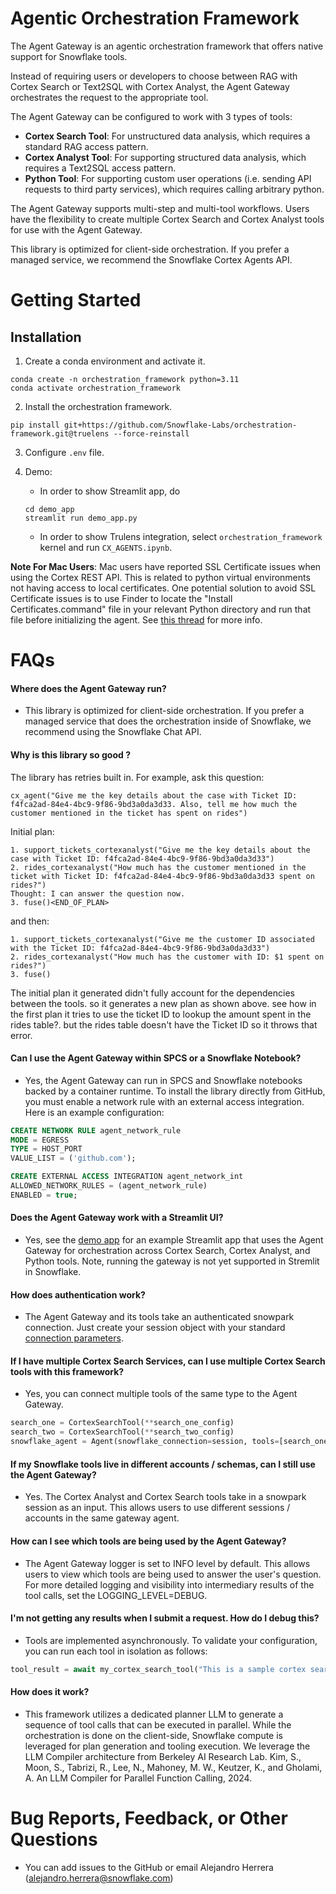 # Agentic Orchestration Framework

The Agent Gateway is an agentic orchestration framework that offers native support for Snowflake tools.

Instead of requiring users or developers to choose between RAG with Cortex Search or
Text2SQL with Cortex Analyst, the Agent Gateway orchestrates the request to the
appropriate tool.

The Agent Gateway can be configured to work with 3 types of tools:
- **Cortex Search Tool**: For unstructured data analysis, which requires a standard RAG
access pattern.
- **Cortex Analyst Tool**: For supporting structured data analysis, which requires a
Text2SQL access pattern.
- **Python Tool**: For supporting custom user operations (i.e. sending API requests to
third party services), which requires calling arbitrary python.

The Agent Gateway supports multi-step and multi-tool workflows. Users have the flexibility to create multiple Cortex Search and Cortex Analyst tools for use with the Agent Gateway. 

This library is optimized for client-side orchestration. If you prefer a managed service, we recommend the Snowflake Cortex Agents API.

# Getting Started

## Installation

1. Create a conda environment and activate it.
```
conda create -n orchestration_framework python=3.11
conda activate orchestration_framework
```
2. Install the orchestration framework.
```
pip install git+https://github.com/Snowflake-Labs/orchestration-framework.git@truelens --force-reinstall
```

3. Configure `.env` file.

4. Demo:
    - In order to show Streamlit app, do 
    ```
    cd demo_app
    streamlit run demo_app.py
    ```
    - In order to show Trulens integration, select `orchestration_framework` kernel and run `CX_AGENTS.ipynb`.

**Note For Mac Users**: Mac users have reported SSL Certificate issues when using the
Cortex REST API. This is related to python virtual environments not having access to
local certificates. One potential solution to avoid SSL Certificate issues is to use
Finder to locate the "Install Certificates.command" file in your relevant Python
directory and run that file before initializing the agent. See [this thread](https://github.com/python/cpython/issues/87570#issuecomment-1093904961) for more info.


# FAQs

#### Where does the Agent Gateway run?

- This library is optimized for client-side orchestration. If you prefer a managed service that does the orchestration inside of Snowflake, we recommend using the Snowflake Chat API.

#### Why is this library so good ?
The library has retries built in. For example, ask this question:

```
cx_agent("Give me the key details about the case with Ticket ID: f4fca2ad-84e4-4bc9-9f86-9bd3a0da3d33. Also, tell me how much the customer mentioned in the ticket has spent on rides")
```
Initial plan:
```
1. support_tickets_cortexanalyst("Give me the key details about the case with Ticket ID: f4fca2ad-84e4-4bc9-9f86-9bd3a0da3d33")
2. rides_cortexanalyst("How much has the customer mentioned in the ticket with Ticket ID: f4fca2ad-84e4-4bc9-9f86-9bd3a0da3d33 spent on rides?")
Thought: I can answer the question now.
3. fuse()<END_OF_PLAN>
```
and then:
```
1. support_tickets_cortexanalyst("Give me the customer ID associated with the Ticket ID: f4fca2ad-84e4-4bc9-9f86-9bd3a0da3d33")
2. rides_cortexanalyst("How much has the customer with ID: $1 spent on rides?")
3. fuse()
```

The initial plan it generated didn't fully account for the dependencies between the tools. so it generates a new plan as shown above. see how in the first plan it tries to use the ticket ID to lookup the amount spent in the rides table?. but the rides table doesn't have the Ticket ID so it throws that error.

#### Can I use the Agent Gateway within SPCS or a Snowflake Notebook?

- Yes, the Agent Gateway can run in SPCS and Snowflake notebooks backed by a container
runtime. To install the library directly from GitHub, you must enable a network rule
with an external access integration. Here is an example configuration:

```sql
CREATE NETWORK RULE agent_network_rule
MODE = EGRESS
TYPE = HOST_PORT
VALUE_LIST = ('github.com');

CREATE EXTERNAL ACCESS INTEGRATION agent_network_int
ALLOWED_NETWORK_RULES = (agent_network_rule)
ENABLED = true;
```

#### Does the Agent Gateway work with a Streamlit UI?

- Yes, see the [demo app](https://github.com/Snowflake-Labs/orchestration-framework/blob/main/demo_app/demo_app.py) for an example Streamlit app that uses the Agent Gateway for orchestration across Cortex Search, Cortex Analyst, and Python tools. Note, running the gateway is not yet supported in Stremlit in Snowflake.

#### How does authentication work?

- The Agent Gateway and its tools take an authenticated snowpark connection. Just create your session
object with your standard [connection parameters](https://docs.snowflake.com/en/developer-guide/snowpark/reference/python/latest/snowpark/api/snowflake.snowpark.Session).

#### If I have multiple Cortex Search Services, can I use multiple Cortex Search tools with this framework?

- Yes, you can connect multiple tools of the same type to the Agent Gateway.
```python
search_one = CortexSearchTool(**search_one_config)
search_two = CortexSearchTool(**search_two_config)
snowflake_agent = Agent(snowflake_connection=session, tools=[search_one, search_two])
```

#### If my Snowflake tools live in different accounts / schemas, can I still use the Agent Gateway?

- Yes. The Cortex Analyst and Cortex Search tools take in a snowpark session as an
input. This allows users to use different sessions / accounts in the same gateway agent.

#### How can I see which tools are being used by the Agent Gateway?

- The Agent Gateway logger is set to INFO level by default. This allows users to view
which tools are being used to answer the user's question. For more detailed logging and
visibility into intermediary results of the tool calls, set the LOGGING_LEVEL=DEBUG.

#### I'm not getting any results when I submit a request. How do I debug this?

- Tools are implemented asynchronously. To validate your configuration, you can run each tool in isolation as follows:
```python
tool_result = await my_cortex_search_tool("This is a sample cortex search question")
```

#### How does it work?

- This framework utilizes a dedicated planner LLM to generate a sequence of tool calls that can be executed in parallel. While the orchestration is done on the client-side, Snowflake compute is leveraged for plan generation and tooling execution. We leverage the LLM Compiler architecture from Berkeley AI Research Lab. Kim, S., Moon, S., Tabrizi, R., Lee, N., Mahoney, M. W., Keutzer, K., and Gholami, A. An LLM Compiler for Parallel Function Calling, 2024.

# Bug Reports, Feedback, or Other Questions

- You can add issues to the GitHub or email Alejandro Herrera (alejandro.herrera@snowflake.com)
